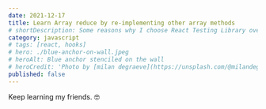 ```yaml
---
date: 2021-12-17
title: Learn Array reduce by re-implementing other array methods
# shortDescription: Some reasons why I choose React Testing Library over Enzyme for testing React components
category: javascript
# tags: [react, hooks]
# hero: ./blue-anchor-on-wall.jpeg
# heroAlt: Blue anchor stenciled on the wall
# heroCredit: 'Photo by [milan degraeve](https://unsplash.com/@milandegraeve)'
published: false
---
```


Keep learning my friends. 🤓

